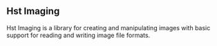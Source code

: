 ## Hst Imaging

Hst Imaging is a library for creating and manipulating images with basic support for reading and writing image file formats.